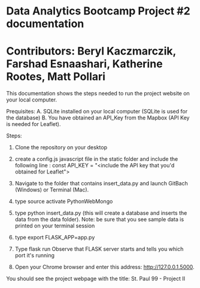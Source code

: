 # Data Analytics Bootcamp Project #2 documentation
# Contributors: Beryl Kaczmarczik, Farshad Esnaashari, Katherine Rootes, Matt Pollari

This documentation shows the steps needed to run the project website on your local
computer.  

Prequisites:
 A. SQLite installed on your local computer (SQLite is used for the database)
 B. You have obtained an API_Key from the Mapbox (API Key is needed for Leaflet).

Steps:
1. Clone the repository on your desktop
2. create a config.js javascript file in the static folder and include the following line :  const API_KEY = "<include the API key that you'd obtained for Leaflet">

3. Navigate to the folder that contains insert_data.py and launch GitBach (Windows) or Terminal (Mac).
4. type source activate PythonWebMongo
5. type python insert_data.py (this will create a database and inserts the data from the data folder).  Note: be sure that you see sample data is printed on your terminal session  
6. type export FLASK_APP=app.py
7. Type flask run 
Observe that FLASK server starts and tells you which port it's running
8. Open your Chrome browser and enter this address:  http://127.0.0.1.5000.

You should see the project webpage with the title: St. Paul 99 - Project II

